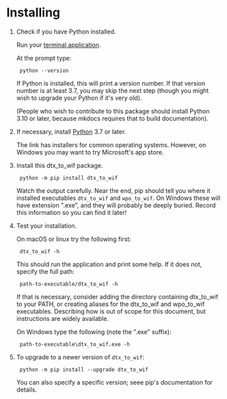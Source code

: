 # Installing

1. Check if you have Python installed.

    Run your [terminal application](index.md/#terminal-applications).

    At the prompt type:

        python --version
    
    If Python is installed, this will print a version number.
    If that version number is at least 3.7, you may skip the next step
    (though you might wish to upgrade your Python if it's very old).

    (People who wish to contribute to this package should install Python 3.10 or later,
    because mkdocs requires that to build documentation).

2. If necessary, install [Python](https://www.python.org/downloads/) 3.7 or later.

    The link has installers for common operating systems.
    However, on Windows you may want to try Microsoft's app store.

3. Install this dtx_to_wif package.

        python -m pip install dtx_to_wif

    Watch the output carefully.
    Near the end, pip should tell you where it installed executables `dtx_to_wif` and `wpo_to_wif`.
    On Windows these will have extension ".exe", and they will probably be deeply buried.
    Record this information so you can find it later!

4. Test your installation.

    On macOS or linux try the following first:

        dtx_to_wif -h
    
    This should run the application and print some help.
    If it does not, specify the full path:

        path-to-executable/dtx_to_wif -h
    
    If that is necessary, consider adding the directory containing dtx_to_wif to your PATH, or creating aliases for the dtx_to_wif and wpo_to_wif executables.
    Describing how is out of scope for this document, but instructions are widely available.

    On Windows type the following (note the ".exe" suffix):

        path-to-executable\dtx_to_wif.exe -h

5. To upgrade to a newer version of `dtx_to_wif`:

        python -m pip install --upgrade dtx_to_wif

    You can also specify a specific version; seee pip's documentation for details.
